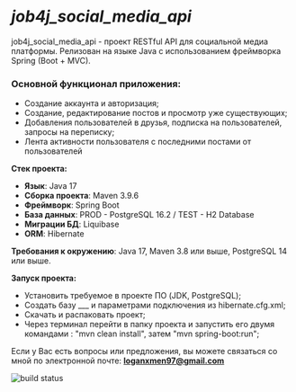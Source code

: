 # *job4j_social_media_api*

job4j_social_media_api - проект RESTful API для социальной медиа платформы. Релизован на языке Java с использованием фреймворка
Spring (Boot + MVC).

### Основной функционал приложения:
-  Создание аккаунта и авторизация;
-  Создание, редактирование постов и просмотр уже существующих;
-  Добавления пользователей в друзья, подписка на пользователей, запросы на переписку;
-  Лента активности пользователя с последними постами от пользователей

**Стек проекта:**
- **Язык**: Java 17
- **Сборка проекта**: Maven 3.9.6
- **Фреймворк**: Spring Boot
- **База данных**: PROD - PostgreSQL 16.2 / TEST - H2 Database
- **Миграции БД**: Liquibase
- **ORM**: Hibernate

**Требования к окружению**: Java 17, Maven 3.8 или выше, PostgreSQL 14 или выше.

**Запуск проекта:**

- Установить требуемое в проекте ПО (JDK, PostgreSQL);
- Создать базу ___ и параметрами подключения из hibernate.cfg.xml;
- Скачать и распаковать проект;
- Через терминал перейти в папку проекта и запустить его двумя командами : "mvn clean install", затем "mvn spring-boot:run";

Если у Вас есть вопросы или предложения, вы можете связаться со мной по электронной почте: **loganxmen97@gmail.com**

![build status](https://github.com/XLoganxmenX/job4j_social_media_api/workflows/maven.yml/badge.svg)